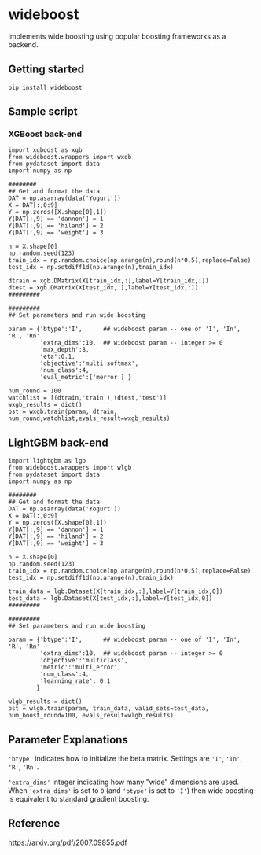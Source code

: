# wideboost
Implements wide boosting using popular boosting frameworks as a backend.

## Getting started

```
pip install wideboost
```

## Sample script

### XGBoost back-end

```
import xgboost as xgb
from wideboost.wrappers import wxgb
from pydataset import data
import numpy as np

########
## Get and format the data
DAT = np.asarray(data('Yogurt'))
X = DAT[:,0:9]
Y = np.zeros([X.shape[0],1])
Y[DAT[:,9] == 'dannon'] = 1
Y[DAT[:,9] == 'hiland'] = 2
Y[DAT[:,9] == 'weight'] = 3

n = X.shape[0]
np.random.seed(123)
train_idx = np.random.choice(np.arange(n),round(n*0.5),replace=False)
test_idx = np.setdiff1d(np.arange(n),train_idx)

dtrain = xgb.DMatrix(X[train_idx,:],label=Y[train_idx,:])
dtest = xgb.DMatrix(X[test_idx,:],label=Y[test_idx,:])
#########

#########
## Set parameters and run wide boosting

param = {'btype':'I',      ## wideboost param -- one of 'I', 'In', 'R', 'Rn'
         'extra_dims':10,  ## wideboost param -- integer >= 0
         'max_depth':8,
         'eta':0.1,
         'objective':'multi:softmax',
         'num_class':4,
         'eval_metric':['merror'] }

num_round = 100
watchlist = [(dtrain,'train'),(dtest,'test')]
wxgb_results = dict()
bst = wxgb.train(param, dtrain, num_round,watchlist,evals_result=wxgb_results)
```
## LightGBM back-end

```
import lightgbm as lgb
from wideboost.wrappers import wlgb
from pydataset import data
import numpy as np

########
## Get and format the data
DAT = np.asarray(data('Yogurt'))
X = DAT[:,0:9]
Y = np.zeros([X.shape[0],1])
Y[DAT[:,9] == 'dannon'] = 1
Y[DAT[:,9] == 'hiland'] = 2
Y[DAT[:,9] == 'weight'] = 3

n = X.shape[0]
np.random.seed(123)
train_idx = np.random.choice(np.arange(n),round(n*0.5),replace=False)
test_idx = np.setdiff1d(np.arange(n),train_idx)

train_data = lgb.Dataset(X[train_idx,:],label=Y[train_idx,0])
test_data = lgb.Dataset(X[test_idx,:],label=Y[test_idx,0])
#########

#########
## Set parameters and run wide boosting

param = {'btype':'I',      ## wideboost param -- one of 'I', 'In', 'R', 'Rn'
         'extra_dims':10,  ## wideboost param -- integer >= 0
         'objective':'multiclass',
         'metric':'multi_error',
         'num_class':4,
         'learning_rate': 0.1
        }

wlgb_results = dict()
bst = wlgb.train(param, train_data, valid_sets=test_data, num_boost_round=100, evals_result=wlgb_results)
```


## Parameter Explanations
`'btype'` indicates how to initialize the beta matrix. Settings are `'I'`, `'In'`, `'R'`, `'Rn'`.

`'extra_dims'` integer indicating how many "wide" dimensions are used.  When `'extra_dims'` is set to `0` (and `'btype'` is set to `'I'`) then wide boosting is equivalent to standard gradient boosting.

## Reference

https://arxiv.org/pdf/2007.09855.pdf
